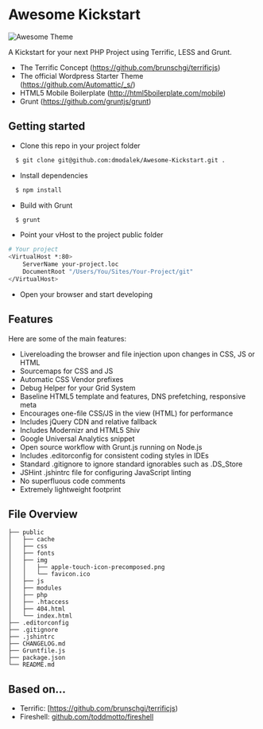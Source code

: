 # Awesome Kickstart

![Awesome Theme](https://raw.github.com/dmodalek/wordpress-awesome/master/public/wp-content/themes/awesome-theme/screenshot.png)

A Kickstart for your next PHP Project using Terrific, LESS and Grunt.

- The Terrific Concept (https://github.com/brunschgi/terrificjs)
- The official Wordpress Starter Theme (https://github.com/Automattic/_s/)
- HTML5 Mobile Boilerplate (http://html5boilerplate.com/mobile)
- Grunt (https://github.com/gruntjs/grunt)

## Getting started

* Clone this repo in your project folder 
```bash
  $ git clone git@github.com:dmodalek/Awesome-Kickstart.git .
```
* Install dependencies
```bash
  $ npm install
```
* Build with Grunt
```bash
  $ grunt
```
* Point your vHost to the project public folder
```bash
# Your project
<VirtualHost *:80>
    ServerName your-project.loc
    DocumentRoot "/Users/You/Sites/Your-Project/git"
</VirtualHost>
```
* Open your browser and start developing


## Features

Here are some of the main features:

* Livereloading the browser and file injection upon changes in CSS, JS or HTML
* Sourcemaps for CSS and JS
* Automatic CSS Vendor prefixes
* Debug Helper for your Grid System
* Baseline HTML5 template and features, DNS prefetching, responsive meta
* Encourages one-file CSS/JS in the view (HTML) for performance
* Includes jQuery CDN and relative fallback
* Includes Modernizr and HTML5 Shiv
* Google Universal Analytics snippet
* Open source workflow with Grunt.js running on Node.js
* Includes .editorconfig for consistent coding styles in IDEs
* Standard .gitignore to ignore standard ignorables such as .DS_Store
* JSHint .jshintrc file for configuring JavaScript linting
* No superfluous code comments
* Extremely lightweight footprint


## File Overview

````
├── public
│   ├── cache
│   ├── css
│   ├── fonts
│   ├── img
│   │	├── apple-touch-icon-precomposed.png
│   │	└── favicon.ico
│   ├── js
│   ├── modules
│   ├── php
│   ├── .htaccess
│   ├── 404.html
│   └── index.html
├── .editorconfig
├── .gitignore
├── .jshintrc
├── CHANGELOG.md
├── Gruntfile.js
├── package.json
└── README.md
````

## Based on...

* Terrific: [https://github.com/brunschgi/terrificjs)
* Fireshell: [github.com/toddmotto/fireshell](https://github.com/toddmotto/fireshell)
